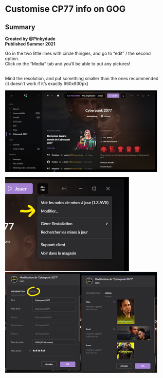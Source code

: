 # Customise CP77 info on GOG

## Summary <a href="#summary" id="summary"></a>

**Created by @Pinkydude**\
**Published Summer 2021**



Go in the two little lines with circle thingies, and go to “edit” / the second option.\
Click on the “Media” tab and you’ll be able to put any pictures!

\
Mind the resolution, and put something smaller than the ones recommended\
(it doesn’t work if it’s exactly 660x930px)

![](<../../../.gitbook/assets/0 (3)>)

![](<../../../.gitbook/assets/1 (3)>) ![](<../../../.gitbook/assets/2 (2)>)
